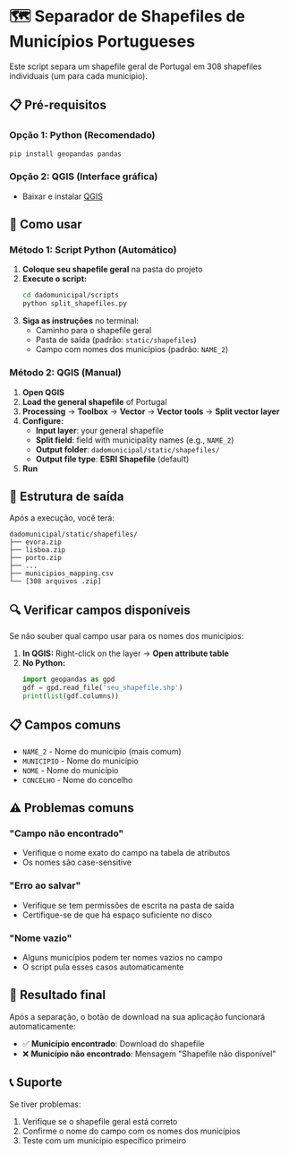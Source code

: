 # 🗺️ Separador de Shapefiles de Municípios Portugueses

Este script separa um shapefile geral de Portugal em 308 shapefiles individuais (um para cada município).

## 📋 Pré-requisitos

### Opção 1: Python (Recomendado)
```bash
pip install geopandas pandas
```

### Opção 2: QGIS (Interface gráfica)
- Baixar e instalar [QGIS](https://qgis.org/)

## 🚀 Como usar

### Método 1: Script Python (Automático)

1. **Coloque seu shapefile geral** na pasta do projeto
2. **Execute o script:**
   ```bash
   cd dadomunicipal/scripts
   python split_shapefiles.py
   ```
3. **Siga as instruções** no terminal:
   - Caminho para o shapefile geral
   - Pasta de saída (padrão: `static/shapefiles`)
   - Campo com nomes dos municípios (padrão: `NAME_2`)

### Método 2: QGIS (Manual)

1. **Open QGIS**
2. **Load the general shapefile** of Portugal
3. **Processing** → **Toolbox** → **Vector** → **Vector tools** → **Split vector layer**
4. **Configure:**
   - **Input layer**: your general shapefile
   - **Split field**: field with municipality names (e.g., `NAME_2`)
   - **Output folder**: `dadomunicipal/static/shapefiles/`
   - **Output file type**: **ESRI Shapefile** (default)
5. **Run**

## 📁 Estrutura de saída

Após a execução, você terá:

```
dadomunicipal/static/shapefiles/
├── evora.zip
├── lisboa.zip
├── porto.zip
├── ...
├── municipios_mapping.csv
└── [308 arquivos .zip]
```

## 🔍 Verificar campos disponíveis

Se não souber qual campo usar para os nomes dos municípios:

1. **In QGIS:** Right-click on the layer → **Open attribute table**
2. **No Python:**
   ```python
   import geopandas as gpd
   gdf = gpd.read_file('seu_shapefile.shp')
   print(list(gdf.columns))
   ```

## 📋 Campos comuns

- `NAME_2` - Nome do município (mais comum)
- `MUNICIPIO` - Nome do município
- `NOME` - Nome do município
- `CONCELHO` - Nome do concelho

## ⚠️ Problemas comuns

### "Campo não encontrado"
- Verifique o nome exato do campo na tabela de atributos
- Os nomes são case-sensitive

### "Erro ao salvar"
- Verifique se tem permissões de escrita na pasta de saída
- Certifique-se de que há espaço suficiente no disco

### "Nome vazio"
- Alguns municípios podem ter nomes vazios no campo
- O script pula esses casos automaticamente

## 🎯 Resultado final

Após a separação, o botão de download na sua aplicação funcionará automaticamente:

- ✅ **Município encontrado**: Download do shapefile
- ❌ **Município não encontrado**: Mensagem "Shapefile não disponível"

## 📞 Suporte

Se tiver problemas:
1. Verifique se o shapefile geral está correto
2. Confirme o nome do campo com os nomes dos municípios
3. Teste com um município específico primeiro
